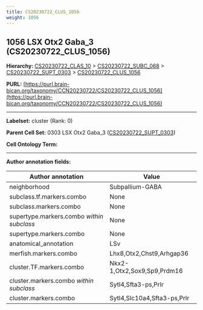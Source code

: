 ```yaml
---
title: CS20230722_CLUS_1056
weight: 1056
---
```

## 1056 LSX Otx2 Gaba_3 (CS20230722_CLUS_1056)
<b>Hierarchy: </b>
[CS20230722_CLAS_10](../CS20230722_CLAS_10) >
[CS20230722_SUBC_068](../CS20230722_SUBC_068) >
[CS20230722_SUPT_0303](../CS20230722_SUPT_0303) >
[CS20230722_CLUS_1056](../CS20230722_CLUS_1056)

**PURL:** [https://purl.brain-bican.org/taxonomy/CCN20230722/CS20230722_CLUS_1056](https://purl.brain-bican.org/taxonomy/CCN20230722/CS20230722_CLUS_1056)

---


**Labelset:** cluster (Rank: 0)

**Parent Cell Set:** 0303 LSX Otx2 Gaba_3 ([CS20230722_SUPT_0303](../CS20230722_SUPT_0303))



**Cell Ontology Term:** 

[MARKER GENES.]: #


---

[TRANSFERRED ANNOTATIONS.]: #


[AUTHOR ANNOTATION FIELDS.]: #


**Author annotation fields:**

| Author annotation | Value |
|-------------------|-------|
|neighborhood|Subpallium-GABA|
|subclass.tf.markers.combo|None|
|subclass.markers.combo|None|
|supertype.markers.combo _within subclass_|None|
|supertype.markers.combo|None|
|anatomical_annotation|LSv|
|merfish.markers.combo|Lhx8,Otx2,Chst9,Arhgap36|
|cluster.TF.markers.combo|Nkx2-1,Otx2,Sox9,Sp9,Prdm16|
|cluster.markers.combo _within subclass_|Sytl4,Sfta3-ps,Prlr|
|cluster.markers.combo|Sytl4,Slc10a4,Sfta3-ps,Prlr|
